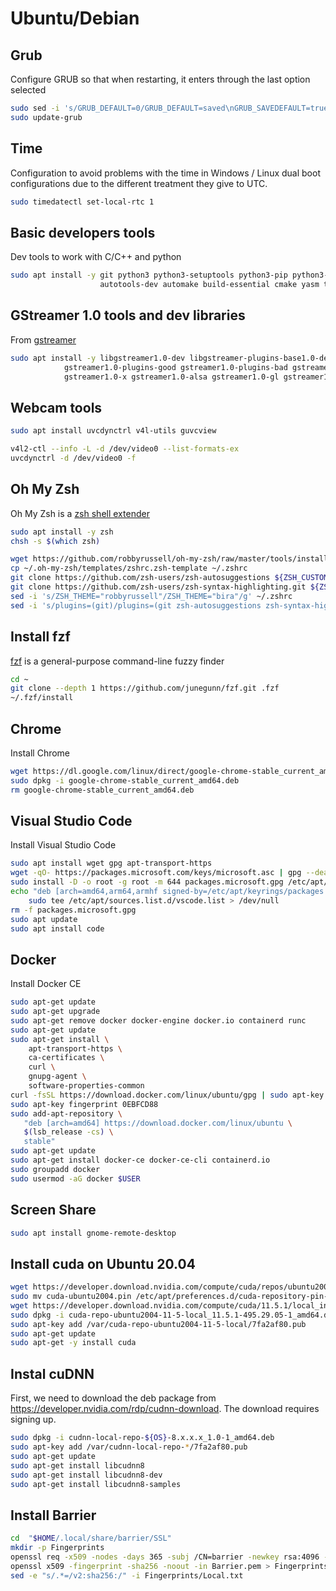 # Ubuntu/Debian

## Grub

Configure GRUB so that when restarting, it enters through the last option selected

``` bash
sudo sed -i 's/GRUB_DEFAULT=0/GRUB_DEFAULT=saved\nGRUB_SAVEDEFAULT=true/g' /etc/default/grub
sudo update-grub
```

## Time

Configuration to avoid problems with the time in Windows / Linux dual boot configurations due to the different treatment they give to UTC.

``` bash
sudo timedatectl set-local-rtc 1
```

## Basic developers tools

Dev tools to work with C/C++ and python

``` bash
sudo apt install -y git python3 python3-setuptools python3-pip python3-wheel \
                    autotools-dev automake build-essential cmake yasm tmate tig
```

## GStreamer 1.0 tools and dev libraries

From [gstreamer](https://gstreamer.freedesktop.org/documentation/installing/on-linux.html?gi-language=c)

``` bash
sudo apt install -y libgstreamer1.0-dev libgstreamer-plugins-base1.0-dev libgstreamer-plugins-bad1.0-dev gstreamer1.0-plugins-base  \
            gstreamer1.0-plugins-good gstreamer1.0-plugins-bad gstreamer1.0-plugins-ugly gstreamer1.0-libav gstreamer1.0-tools \
            gstreamer1.0-x gstreamer1.0-alsa gstreamer1.0-gl gstreamer1.0-gtk3 gstreamer1.0-qt5 gstreamer1.0-pulseaudio
```

## Webcam tools

``` bash
sudo apt install uvcdynctrl v4l-utils guvcview

v4l2-ctl --info -L -d /dev/video0 --list-formats-ex
uvcdynctrl -d /dev/video0 -f
```

## Oh My Zsh

Oh My Zsh is a [zsh shell extender](https://ohmyz.sh/)

``` bash
sudo apt install -y zsh
chsh -s $(which zsh)

wget https://github.com/robbyrussell/oh-my-zsh/raw/master/tools/install.sh -O - | zsh
cp ~/.oh-my-zsh/templates/zshrc.zsh-template ~/.zshrc
git clone https://github.com/zsh-users/zsh-autosuggestions ${ZSH_CUSTOM:-~/.oh-my-zsh/custom}/plugins/zsh-autosuggestions
git clone https://github.com/zsh-users/zsh-syntax-highlighting.git ${ZSH_CUSTOM:-~/.oh-my-zsh/custom}/plugins/zsh-syntax-highlighting
sed -i 's/ZSH_THEME="robbyrussell"/ZSH_THEME="bira"/g' ~/.zshrc
sed -i 's/plugins=(git)/plugins=(git zsh-autosuggestions zsh-syntax-highlighting)\nZSH_AUTOSUGGEST_HIGHLIGHT_STYLE="fg=6"/g' ~/.zshrc
```

## Install fzf

[fzf](https://github.com/junegunn/fzf) is a general-purpose command-line fuzzy finder

``` bash
cd ~
git clone --depth 1 https://github.com/junegunn/fzf.git .fzf
~/.fzf/install
```

## Chrome

Install Chrome

``` bash
wget https://dl.google.com/linux/direct/google-chrome-stable_current_amd64.deb
sudo dpkg -i google-chrome-stable_current_amd64.deb
rm google-chrome-stable_current_amd64.deb
```

## Visual Studio Code

Install Visual Studio Code

``` bash
sudo apt install wget gpg apt-transport-https
wget -qO- https://packages.microsoft.com/keys/microsoft.asc | gpg --dearmor > packages.microsoft.gpg
sudo install -D -o root -g root -m 644 packages.microsoft.gpg /etc/apt/keyrings/packages.microsoft.gpg
echo "deb [arch=amd64,arm64,armhf signed-by=/etc/apt/keyrings/packages.microsoft.gpg] https://packages.microsoft.com/repos/code stable main" |  \
    sudo tee /etc/apt/sources.list.d/vscode.list > /dev/null
rm -f packages.microsoft.gpg
sudo apt update
sudo apt install code
```

## Docker

Install Docker CE

``` bash
sudo apt-get update
sudo apt-get upgrade
sudo apt-get remove docker docker-engine docker.io containerd runc
sudo apt-get update
sudo apt-get install \
    apt-transport-https \
    ca-certificates \
    curl \
    gnupg-agent \
    software-properties-common
curl -fsSL https://download.docker.com/linux/ubuntu/gpg | sudo apt-key add -
sudo apt-key fingerprint 0EBFCD88
sudo add-apt-repository \
   "deb [arch=amd64] https://download.docker.com/linux/ubuntu \
   $(lsb_release -cs) \
   stable"
sudo apt-get update
sudo apt-get install docker-ce docker-ce-cli containerd.io
sudo groupadd docker
sudo usermod -aG docker $USER
```

## Screen Share

``` bash
sudo apt install gnome-remote-desktop
```

## Install cuda on Ubuntu 20.04

``` bash
wget https://developer.download.nvidia.com/compute/cuda/repos/ubuntu2004/x86_64/cuda-ubuntu2004.pin
sudo mv cuda-ubuntu2004.pin /etc/apt/preferences.d/cuda-repository-pin-600
wget https://developer.download.nvidia.com/compute/cuda/11.5.1/local_installers/cuda-repo-ubuntu2004-11-5-local_11.5.1-495.29.05-1_amd64.deb
sudo dpkg -i cuda-repo-ubuntu2004-11-5-local_11.5.1-495.29.05-1_amd64.deb
sudo apt-key add /var/cuda-repo-ubuntu2004-11-5-local/7fa2af80.pub
sudo apt-get update
sudo apt-get -y install cuda
```

## Instal cuDNN

First, we need to download the deb package from <https://developer.nvidia.com/rdp/cudnn-download>. The download requires signing up.

``` bash
sudo dpkg -i cudnn-local-repo-${OS}-8.x.x.x_1.0-1_amd64.deb
sudo apt-key add /var/cudnn-local-repo-*/7fa2af80.pub
sudo apt-get update
sudo apt-get install libcudnn8
sudo apt-get install libcudnn8-dev
sudo apt-get install libcudnn8-samples
```
## Install Barrier

``` bash
cd  "$HOME/.local/share/barrier/SSL"
mkdir -p Fingerprints
openssl req -x509 -nodes -days 365 -subj /CN=barrier -newkey rsa:4096 -keyout Barrier.pem -out Barrier.pem
openssl x509 -fingerprint -sha256 -noout -in Barrier.pem > Fingerprints/Local.txt
sed -e "s/.*=/v2:sha256:/" -i Fingerprints/Local.txt
```
